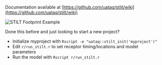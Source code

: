 Documentation available at [https://github.com/uataq/stilt/wiki](https://github.com/uataq/stilt/wiki)

![STILT Footprint Example](https://air.utah.edu/~benfasoli/img/stilt-heb.png)

Done this before and just looking to start a new project?

- Initialize myproject with `Rscript -e "uataq::stilt_init('myproject')"`  
- Edit `r/run_stilt.r` to set receptor timing/locations and model parameters  
- Run the model with `Rscript r/run_stilt.r`  
